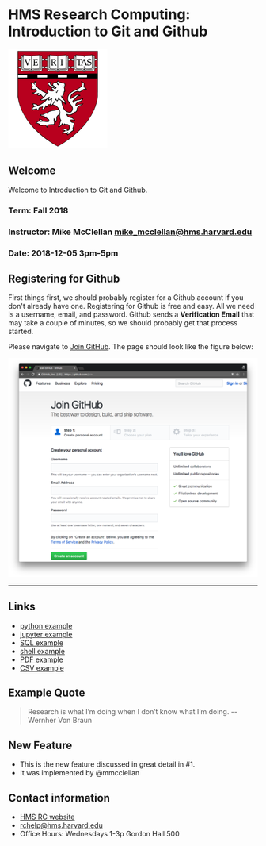 # HMS Research Computing: Introduction to Git and Github

![HMS](./img/logo.png)

## Welcome

Welcome to Introduction to Git and Github.

### Term: Fall 2018

### Instructor: Mike McClellan <mike_mcclellan@hms.harvard.edu>

### Date: 2018-12-05 3pm-5pm

## Registering for Github

First things first, we should probably register for a Github account if you don't already have one. Registering for Github is free and easy. All we need is a username, email, and password. Github sends a **Verification Email** that may take a couple of minutes, so we should probably get that process started.

Please navigate to [Join GitHub](https://github.com/join). The page should look like the figure below:

![Register for Github](./img/hmsrcght-register.png)

---

## Links

- [python example](./src/hello.py)
- [jupyter example](./src/main_analysis.ipynb)
- [SQL example](./src/sakila-schema.sql)
- [shell example](./bin/main.sh)
- [PDF example](./doc/1609.00037.pdf)
- [CSV example](./data/iris.csv)

## Example Quote

> Research is what I’m doing when I don’t know what I’m doing. -- Wernher Von Braun

## New Feature

- This is the new feature discussed in great detail in #1.
- It was implemented by @mmcclellan

## Contact information

- [HMS RC website](http://rc.hms.harvard.edu)
- [rchelp@hms.harvard.edu](mailto:rchelp@hms.harvard.edu)
- Office Hours: Wednesdays 1-3p Gordon Hall 500
